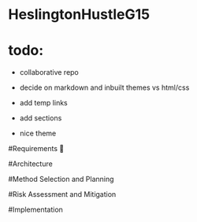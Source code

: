 # HeslingtonHustleG15

# todo:
- collaborative repo
- decide on markdown and inbuilt themes vs html/css

- add temp links
- add sections
- nice theme

#Requirements :hamster:

#Architecture

#Method Selection and Planning

#Risk Assessment and Mitigation

#Implementation
